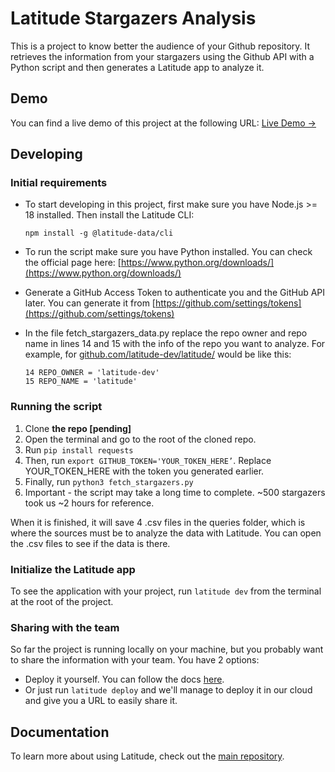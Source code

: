 # Latitude Stargazers Analysis

This is a project to know better the audience of your Github repository. It retrieves the information from your stargazers using the Github API with a Python script and then generates a Latitude app to analyze it.

## Demo

You can find a live demo of this project at the following URL: [Live Demo →](https://repo-analysis-new-alfred.latitude.page/)

## Developing

### Initial requirements

- To start developing in this project, first make sure you have Node.js >= 18 installed. Then install the Latitude CLI:
    ```
    npm install -g @latitude-data/cli
    ```
- To run the script make sure you have Python installed. You can check the official page here: [https://www.python.org/downloads/](https://www.python.org/downloads/)
- Generate a GitHub Access Token to authenticate you and the GitHub API later. You can generate it from [https://github.com/settings/tokens](https://github.com/settings/tokens)
- In the file fetch_stargazers_data.py replace the repo owner and repo name in lines 14 and 15 with the info of the repo you want to analyze. For example, for [github.com/latitude-dev/latitude/](https://github.com/latitude-dev/latitude/) would be like this:
    
    ```
    14 REPO_OWNER = 'latitude-dev'
    15 REPO_NAME = 'latitude'
    ```

### Running the script

1. Clone **the repo [pending]**
2. Open the terminal and go to the root of the cloned repo.
3. Run `pip install requests`
4. Then, run `export GITHUB_TOKEN='YOUR_TOKEN_HERE’`. Replace YOUR_TOKEN_HERE with the token you generated earlier.
5. Finally, run `python3 fetch_stargazers.py`
6. Important - the script may take a long time to complete. ~500 stargazers took us ~2 hours for reference.

When it is finished, it will save 4 .csv files in the queries folder, which is where the sources must be to analyze the data with Latitude. You can open the .csv files to see if the data is there.

### Initialize the Latitude app

To see the application with your project, run `latitude dev` from the terminal at the root of the project.

### Sharing with the team

So far the project is running locally on your machine, but you probably want to share the information with your team. You have 2 options:

- Deploy it yourself. You can follow the docs [here](https://docs.latitude.so/guides/deploy/latitude_cloud).
- Or just run `latitude deploy` and we'll manage to deploy it in our cloud and give you a URL to easily share it. 

## Documentation

To learn more about using Latitude, check out the [main repository](https://github.com/latitude-dev/latitude).

